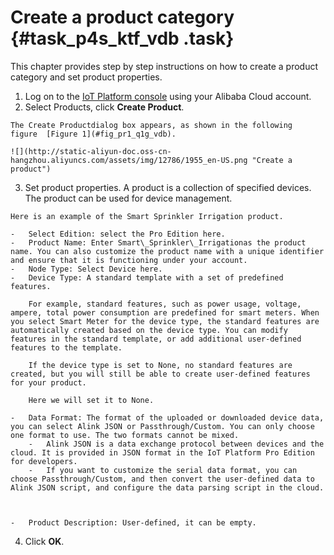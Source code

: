 # Create a product category {#task_p4s_ktf_vdb .task}

This chapter provides step by step instructions on how to create a product category and set product properties.

1.   Log on to the [IoT Platform console](http://iot.console.aliyun.com/) using your Alibaba Cloud account. 
2.   Select Products, click **Create Product**. 

    The Create Productdialog box appears, as shown in the following figure  [Figure 1](#fig_pr1_q1g_vdb).

    ![](http://static-aliyun-doc.oss-cn-hangzhou.aliyuncs.com/assets/img/12786/1955_en-US.png "Create a product")

3.   Set product properties. A product is a collection of specified devices. The product can be used for device management. 

    Here is an example of the Smart Sprinkler Irrigation product.

    -   Select Edition: select the Pro Edition here.
    -   Product Name: Enter Smart\_Sprinkler\_Irrigationas the product name. You can also customize the product name with a unique identifier and ensure that it is functioning under your account.
    -   Node Type: Select Device here.
    -   Device Type: A standard template with a set of predefined features.

        For example, standard features, such as power usage, voltage, ampere, total power consumption are predefined for smart meters. When you select Smart Meter for the device type, the standard features are automatically created based on the device type. You can modify features in the standard template, or add additional user-defined features to the template.

        If the device type is set to None, no standard features are created, but you will still be able to create user-defined features for your product.

        Here we will set it to None.

    -   Data Format: The format of the uploaded or downloaded device data, you can select Alink JSON or Passthrough/Custom. You can only choose one format to use. The two formats cannot be mixed.
        -   Alink JSON is a data exchange protocol between devices and the cloud. It is provided in JSON format in the IoT Platform Pro Edition for developers.
        -   If you want to customize the serial data format, you can choose Passthrough/Custom, and then convert the user-defined data to  Alink JSON script, and configure the data parsing script in the cloud.

             

    -   Product Description: User-defined, it can be empty.
4.   Click **OK**. 

